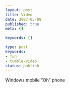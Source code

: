 ```yaml
---
layout: post
title: Video
date: 2007-05-09
published: true
meta: {}

keywords: []

type: post
keywords:
- fun
- tumble-video
status: publish
---
```



Windows mobile “Oh” phone

